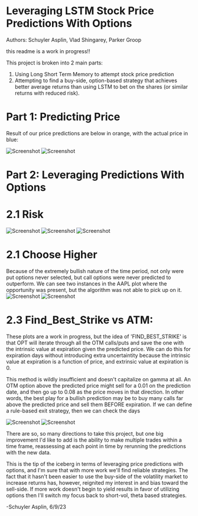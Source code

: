 # Leveraging LSTM Stock Price Predictions With Options

Authors: Schuyler Asplin, Vlad Shingarey, Parker Groop

this readme is a work in progress!!

This project is broken into 2 main parts:

1. Using Long Short Term Memory to attempt stock price prediction
2. Attempting to find a buy-side, option-based strategy that achieves better average returns than using LSTM to bet on the shares (or similar returns with reduced risk).

# Part 1: Predicting Price

Result of our price predictions are below in orange, with the actual price in blue:

![Screenshot](screenshots/LSTM_outputs/AAPL_price_prediction.png)
![Screenshot](screenshots/LSTM_outputs/AAPL_error_over_time.png)

# Part 2: Leveraging Predictions With Options

# 2.1 Risk
![Screenshot](screenshots/Option_Play_Analysis/ATM_by_risk/AAPL_risk100.png)
![Screenshot](screenshots/Option_Play_Analysis/ATM_by_risk/AAPL_risk500.png)
![Screenshot](screenshots/Option_Play_Analysis/ATM_by_risk/AAPL_risk1000.png)

# 2.1 Choose Higher
Because of the extremely bullish nature of the time period, not only were put options never selected, but call options were never predicted to outperform. We can see two instances in the AAPL plot where the opportunity was present, but the algorithm was not able to pick up on it.
![Screenshot](screenshots/Option_Play_Analysis/Choose_Higher/AAPL_ATM_1000.png)
![Screenshot](screenshots/Option_Play_Analysis/Choose_Higher/TSLA_ATM_1000.png)

# 2.3 Find_Best_Strike vs ATM:
These plots are a work in progress, but the idea of 'FIND_BEST_STRIKE' is that OPT will iterate through all the OTM calls/puts and save the one with the intrinsic value at expiration given the predicted price.
We can do this for expiration days without introducing extra uncertaintity because the intrinsic value at expiration is a function of price, and extrinsic value at expiration is 0.

This method is wildly insufficient and doesn't capitalize on gamma at all. An OTM option above the predicted price might sell for a 0.01 on the prediction date, and then go up to 0.08 as the price moves in that direction. In other words, the best play for a bullish prediction may be to buy many calls far above the predicted price and sell them BEFORE expiration. If we can define a rule-based exit strategy, then we can check the days

![Screenshot](screenshots/Option_Play_Analysis/find_best_strike/AAPL_FBS_100.png)
![Screenshot](screenshots/Option_Play_Analysis/find_best_strike/TSLA_FBS_1000.png)

There are so, so many directions to take this project, but one big improvement I'd like to add is the ability to make multiple trades within a time frame, reassessing at each point in time by rerunning the predictions with the new data.

This is the tip of the iceberg in terms of leveraging price predictions with options, and I'm sure that with more work we'll find reliable strategies. The fact that it hasn't been easier to use the buy-side of the volatility market to increase returns has, however, reignited my interest in and bias toward the sell-side. If more work doesn't begin to yield results in favor of utilizing options then I'll switch my focus back to short-vol, theta based strategies.

-Schuyler Asplin, 6/9/23
